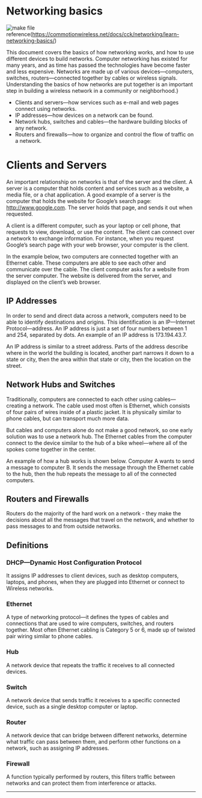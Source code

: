 # Networking basics

![make file](http://1.bp.blogspot.com/_VewU2nv9xds/TTvfFkRAFFI/AAAAAAAAAGc/pbdqNjcNKXg/s1600/NetworkDiagramCiscoIcons-723439.gif)
reference(https://commotionwireless.net/docs/cck/networking/learn-networking-basics/)

This document covers the basics of how networking works, and how to use different devices to build networks. Computer networking has existed for many years, and as time has passed the technologies have become faster and less expensive. Networks are made up of various devices—computers, switches, routers—connected together by cables or wireless signals. Understanding the basics of how networks are put together is an important step in building a wireless network in a community or neighborhood.}

* Clients and servers—how services such as e-mail and web pages connect using networks.
* IP addresses—how devices on a network can be found.
* Network hubs, switches and cables—the hardware building blocks of any network.
* Routers and firewalls—how to organize and control the flow of traffic on a network.

# Clients and Servers

An important relationship on networks is that of the server and the client. A server is a computer that holds content and services such as a website, a media file, or a chat application. A good example of a server is the computer that holds the website for Google’s search page: http://www.google.com. The server holds that page, and sends it out when requested.

A client is a different computer, such as your laptop or cell phone, that requests to view, download, or use the content. The client can connect over a network to exchange information. For instance, when you request Google’s search page with your web browser, your computer is the client.

In the example below, two computers are connected together with an Ethernet cable. These computers are able to see each other and communicate over the cable. The client computer asks for a website from the server computer. The website is delivered from the server, and displayed on the client’s web browser.


##  IP Addresses

In order to send and direct data across a network, computers need to be able to identify destinations and origins. This identification is an IP—Internet Protocol—address. An IP address is just a set of four numbers between 1 and 254, separated by dots. An example of an IP address is 173.194.43.7.

An IP address is similar to a street address. Parts of the address describe where in the world the building is located, another part narrows it down to a state or city, then the area within that state or city, then the location on the street.

## Network Hubs and Switches

Traditionally, computers are connected to each other using cables—creating a network. The cable used most often is Ethernet, which consists of four pairs of wires inside of a plastic jacket. It is physically similar to phone cables, but can transport much more data.

But cables and computers alone do not make a good network, so one early solution was to use a network hub. The Ethernet cables from the computer connect to the device similar to the hub of a bike wheel—where all of the spokes come together in the center.

An example of how a hub works is shown below. Computer A wants to send a message to computer B. It sends the message through the Ethernet cable to the hub, then the hub repeats the message to all of the connected computers.

## Routers and Firewalls

Routers do the majority of the hard work on a network - they make the decisions about all the messages that travel on the network, and whether to pass messages to and from outside networks. 



## Definitions

### DHCP—Dynamic Host Configuration Protocol
It assigns IP addresses to client devices, such as desktop computers, laptops, and phones, when they are plugged into Ethernet or connect to Wireless networks.
### Ethernet
A type of networking protocol—it defines the types of cables and connections that are used to wire computers, switches, and routers together. Most often Ethernet cabling is Category 5 or 6, made up of twisted pair wiring similar to phone cables.
### Hub
A network device that repeats the traffic it receives to all connected devices.
### Switch
A network device that sends traffic it receives to a specific connected device, such as a single desktop computer or laptop.
### Router
A network device that can bridge between different networks, determine what traffic can pass between them, and perform other functions on a network, such as assigning IP addresses.
### Firewall
A function typically performed by routers, this filters traffic between networks and can protect them from interference or attacks.

-----

